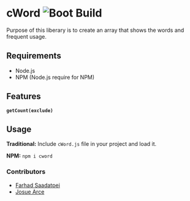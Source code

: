 # cWord ![Boot Build](https://img.shields.io/badge/Build-0.0.1-green.svg)
Purpose of this liberary is to create an array that shows the words and frequent usage. 


## Requirements

* Node.js
* NPM (Node.js require for NPM) 

## Features
**`getCount(exclude)`**

## Usage
**Traditional:** Include `cWord.js` file in your project and load it. 

**NPM:** `npm i cword`

### Contributors
- [Farhad Saadatpei](https://github.com/Farhadsaadatpei)
- [Josue Arce](https://github.com/Josuerc026)
